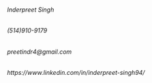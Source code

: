 <!DOCTYPE html>
<html lang="en">
  <head>
    
  </head>
  <body>
    <h6>Inderpreet Singh</h6>
    <h6>(514)910-9179</h6>
    <h6>preetindr4@gmail.com</h6>
    <h6>https://www.linkedin.com/in/inderpreet-singh94/</h6>
  </body>
</html>
